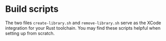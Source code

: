 # Build scripts

The two files `create-library.sh` and `remove-library.sh` serve as the XCode integration for your Rust toolchain. You may find these scripts helpful when setting up from scratch.